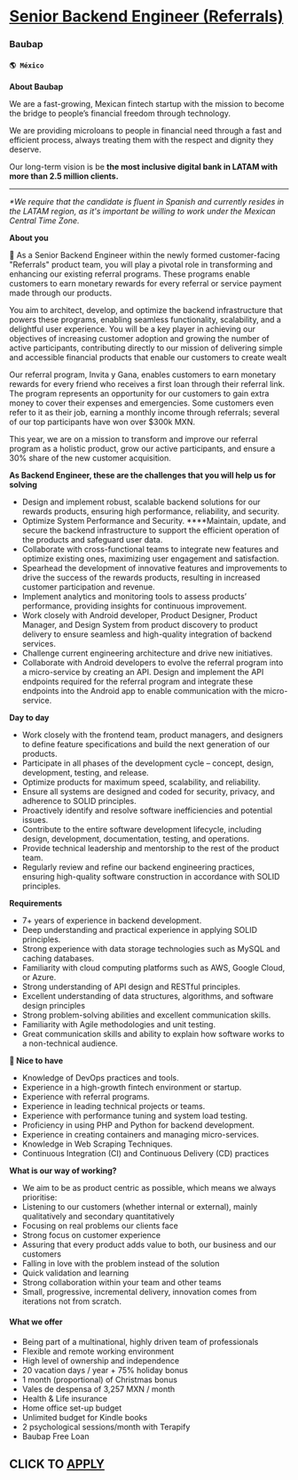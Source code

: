 # [Senior Backend Engineer (Referrals)](https://www.remotewlb.com/apply/senior-backend-engineer-referrals)  
### Baubap  
#### `🌎 México`  

**About Baubap**

We are a fast-growing, Mexican fintech startup with the mission to become the bridge to people’s financial freedom through technology.

We are providing microloans to people in financial need through a fast and efficient process, always treating them with the respect and dignity they deserve.

Our long-term vision is be **the most inclusive digital bank in LATAM with more than 2.5 million clients.**

* * *

_*We require that the candidate is fluent in Spanish and currently resides in the LATAM region,_ _as it's important be willing to work under the Mexican Central Time Zone._

**About you**

🚀 As a Senior Backend Engineer within the newly formed customer-facing "Referrals" product team, you will play a pivotal role in transforming and enhancing our existing referral programs. These programs enable customers to earn monetary rewards for every referral or service payment made through our products.

You aim to architect, develop, and optimize the backend infrastructure that powers these programs, enabling seamless functionality, scalability, and a delightful user experience. You will be a key player in achieving our objectives of increasing customer adoption and growing the number of active participants, contributing directly to our mission of delivering simple and accessible financial products that enable our customers to create wealt

Our referral program, Invita y Gana, enables customers to earn monetary rewards for every friend who receives a first loan through their referral link. The program represents an opportunity for our customers to gain extra money to cover their expenses and emergencies. Some customers even refer to it as their job, earning a monthly income through referrals; several of our top participants have won over $300k MXN.

This year, we are on a mission to transform and improve our referral program as a holistic product, grow our active participants, and ensure a 30% share of the new customer acquisition.

**As Backend Engineer, these are the challenges that you will help us for solving**

  * Design and implement robust, scalable backend solutions for our rewards products, ensuring high performance, reliability, and security.
  * Optimize System Performance and Security. ****Maintain, update, and secure the backend infrastructure to support the efficient operation of the products and safeguard user data.
  * Collaborate with cross-functional teams to integrate new features and optimize existing ones, maximizing user engagement and satisfaction.
  * Spearhead the development of innovative features and improvements to drive the success of the rewards products, resulting in increased customer participation and revenue.
  * Implement analytics and monitoring tools to assess products’ performance, providing insights for continuous improvement.
  * Work closely with Android developer, Product Designer, Product Manager, and Design System from product discovery to product delivery to ensure seamless and high-quality integration of backend services.
  * Challenge current engineering architecture and drive new initiatives.
  * Collaborate with Android developers to evolve the referral program into a micro-service by creating an API. Design and implement the API endpoints required for the referral program and integrate these endpoints into the Android app to enable communication with the micro-service.

**Day to day**

  * Work closely with the frontend team, product managers, and designers to define feature specifications and build the next generation of our products.
  * Participate in all phases of the development cycle – concept, design, development, testing, and release.
  * Optimize products for maximum speed, scalability, and reliability.
  * Ensure all systems are designed and coded for security, privacy, and adherence to SOLID principles.
  * Proactively identify and resolve software inefficiencies and potential issues.
  * Contribute to the entire software development lifecycle, including design, development, documentation, testing, and operations.
  * Provide technical leadership and mentorship to the rest of the product team.
  * Regularly review and refine our backend engineering practices, ensuring high-quality software construction in accordance with SOLID principles.

**Requirements**

  * 7+ years of experience in backend development.
  * Deep understanding and practical experience in applying SOLID principles.
  * Strong experience with data storage technologies such as MySQL and caching databases.
  * Familiarity with cloud computing platforms such as AWS, Google Cloud, or Azure.
  * Strong understanding of API design and RESTful principles.
  * Excellent understanding of data structures, algorithms, and software design principles
  * Strong problem-solving abilities and excellent communication skills.
  * Familiarity with Agile methodologies and unit testing.
  * Great communication skills and ability to explain how software works to a non-technical audience.

**🚀 Nice to have**

  * Knowledge of DevOps practices and tools.
  * Experience in a high-growth fintech environment or startup.
  * Experience with referral programs.
  * Experience in leading technical projects or teams.
  * Experience with performance tuning and system load testing.
  * Proficiency in using PHP and Python for backend development.
  * Experience in creating containers and managing micro-services.
  * Knowledge in Web Scraping Techniques.
  * Continuous Integration (CI) and Continuous Delivery (CD) practices

**What is our way of working?**

  * We aim to be as product centric as possible, which means we always prioritise:
  * Listening to our customers (whether internal or external), mainly qualitatively and secondary quantitatively
  * Focusing on real problems our clients face
  * Strong focus on customer experience
  * Assuring that every product adds value to both, our business and our customers
  * Falling in love with the problem instead of the solution
  * Quick validation and learning
  * Strong collaboration within your team and other teams
  * Small, progressive, incremental delivery, innovation comes from iterations not from scratch.

####  What we offer

  * Being part of a multinational, highly driven team of professionals
  * Flexible and remote working environment
  * High level of ownership and independence
  * 20 vacation days / year + 75% holiday bonus
  * 1 month (proportional) of Christmas bonus
  * Vales de despensa of 3,257 MXN / month
  * Health & Life insurance
  * Home office set-up budget
  * Unlimited budget for Kindle books
  * 2 psychological sessions/month with Terapify
  * Baubap Free Loan

  
## CLICK TO [APPLY](https://www.remotewlb.com/apply/senior-backend-engineer-referrals)

